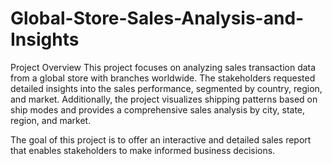 # Global-Store-Sales-Analysis-and-Insights
Project Overview
This project focuses on analyzing sales transaction data from a global store with branches worldwide. The stakeholders requested detailed insights into the sales performance, segmented by country, region, and market. Additionally, the project visualizes shipping patterns based on ship modes and provides a comprehensive sales analysis by city, state, region, and market.

The goal of this project is to offer an interactive and detailed sales report that enables stakeholders to make informed business decisions.

